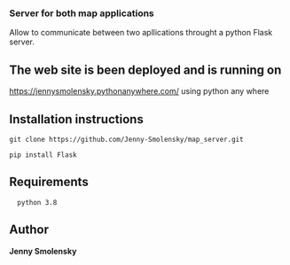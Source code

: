 ### Server for both map applications

Allow to communicate between two apllications throught a python Flask server.

## The web site is been deployed and is running on

https://jennysmolensky.pythonanywhere.com/ using python any where 

## Installation instructions

```
git clone https://github.com/Jenny-Smolensky/map_server.git
```
```
pip install Flask
```

##  Requirements

```
  python 3.8
```


## Author

**Jenny Smolensky** 


